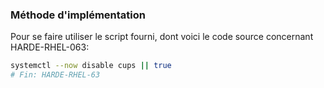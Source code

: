 ### Méthode d'implémentation
Pour se faire utiliser le script fourni, dont voici le code source concernant HARDE-RHEL-063:
```bash
systemctl --now disable cups || true
# Fin: HARDE-RHEL-63
```

